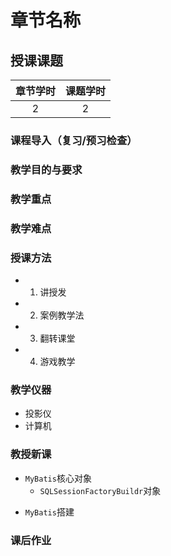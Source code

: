 # 章节名称

## 授课课题

|章节学时|课题学时|
|:--:|:--:|
|2|2|

### 课程导入（复习/预习检查）

### 教学目的与要求


### 教学重点

### 教学难点

### 授课方法

- 1. 讲授发
- 2. 案例教学法
- 3. 翻转课堂
- 4. 游戏教学

### 教学仪器

* 投影仪
* 计算机

### 教授新课

- `MyBatis`核心对象
    - `SQLSessionFactoryBuildr`对象

> 

- `MyBatis`搭建

### 课后作业